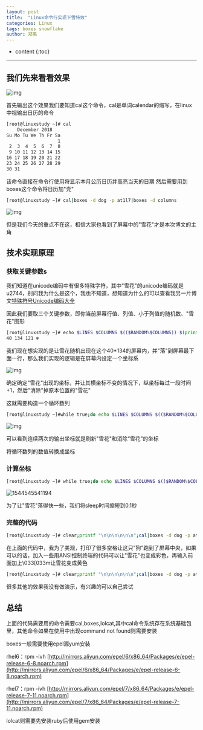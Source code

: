 ```yaml
---
layout: post
title:  "Linux命令行实现下雪特效"
categories: Linux
tags: boxes snowflake
author: 郑禹
---
```


* content
{:toc}
---
## 我们先来看看效果

![img](http://t1.aixinxi.net/o_1cuf25ep01blp1gtatis1ac515opa.gif-j.jpg) 





首先输出这个效果我们要知道cal这个命令，cal是单词calendar的缩写，在linux中视输出日历的命令
```sh
[root@linuxstudy ~]# cal
    December 2018
Su Mo Tu We Th Fr Sa
                   1
 2  3  4  5  6  7  8
 9 10 11 12 13 14 15
16 17 18 19 20 21 22
23 24 25 26 27 28 29
30 31
```
该命令直接在命令行使用将显示本月公历日历并高亮当天的日期
然后需要用到boxes这个命令将日历加"壳"

```sh
[root@linuxstudy ~]# cal|boxes -d dog -p at1l7|boxes -d columns
```

![img](http://t1.aixinxi.net/o_1cufv5m241j8r1vjppik16cb1h8fa.png-j.jpg)

但是我们今天的重点不在这，相信大家也看到了屏幕中的"雪花"才是本次博文的主角

## 技术实现原理

### 获取关键参数s

我们知道在unicode编码中有很多特殊字符，其中"雪花"的unicode编码就是u2744，别问我为什么是这个，我也不知道，想知道为什么的可以查看我另一片博文[特殊符号Unicode编码大全](http://newbluesky.top/2018/12/11/unicode_symbols/)

因此我们要取三个关键参数，即你当前屏幕行值、列值、小于列值的随机数、"雪花"图形

```sh
[root@linuxstudy ~]# echo $LINES $COLUMNS $(($RANDOM%$COLUMNS)) $(printf "\u2744\n")
40 134 121 ❄
```
我们现在想实现的是让雪花随机出现在这个40*134的屏幕内，并"落"到屏幕最下面一行，那么我们实现的逻辑是在屏幕内设定一个坐标系

![img](http://t1.aixinxi.net/o_1cuf1u56skt11em11f51uoerfsa.png-j.jpg) 


确定确定"雪花"出现的坐标，并让其横坐标不变的情况下，纵坐标每过一段时间+1，然后"消除"掉原本位置的"雪花"

这就需要构造一个循环数列
```sh
[root@linuxstudy ~]#while true;do echo $LINES $COLUMNS $(($RANDOM%$COLUMNS)) $(printf "\u2744\n");sleep 2;done|awk '{a[$3]=0;for(x in a) {y=a[x];a[x]=a[x]+1;printf "%s;%s ",y,x;printf "%s;%s;%s 0;0\n",a[x],x,$4;}}'
```
![img](http://t1.aixinxi.net/o_1cuf2034a84h1r526pq4rr1d6ka.gif-j.jpg) 

可以看到连续两次的输出坐标就是刷新"雪花"和消除“雪花”的坐标

将循环数列的数值转换成坐标

### 计算坐标

```sh
[root@linuxstudy ~]# while true;do echo $LINES $COLUMNS $(($RANDOM%$COLUMNS)) $(printf "\u2744\n");sleep 2;done|awk '{a[$3]=0;for(x in a) {y=a[x];a[x]=a[x]+1;printf "\033[%s;%sH ",y,x;printf "\033[%s;%sH%s \033[0;0H",a[x],x,$4;}}'
```

![1544545541194](http://t1.aixinxi.net/o_1cuf218r9b0c62nmk49a7234a.gif-j.jpg)

为了让"雪花"落得快一些，我们将sleep时间缩短到0.1秒

### 完整的代码

```sh
[root@linuxstudy ~]# clear;printf "\n\n\n\n\n\n";cal|boxes -d dog -p at1l7|awk '{print "                                  "$0}'|boxes -d columns|lolcat;sleep 2;while true;do echo $LINES $COLUMNS $(($RANDOM%$COLUMNS)) $(printf "\u2744\n");sleep 0.1;done|awk '{a[$3]=0;for(x in a) {y=a[x];a[x]=a[x]+1;printf "\033[%s;%sH ",y,x;printf "\033[%s;%sH%s \033[0;0H",a[x],x,$4;}}'
```
在上面的代码中，我为了美观，打印了很多空格让这只"狗"跑到了屏幕中央，如果可以的话，加入一些用ANSI控制终端的代码可以让"雪花"也变成彩色，再输入前面加上\033[033m让雪花变成黄色
```sh
[root@linuxstudy ~]# clear;printf "\n\n\n\n\n\n";cal|boxes -d dog -p at1l7|awk '{print "                                  "$0}'|boxes -d columns|lolcat;sleep 2;while true;do echo $LINES $COLUMNS $(($RANDOM%$COLUMNS)) $(printf "\u2744\n");sleep 0.1;done|awk '{a[$3]=0;for(x in a) {y=a[x];a[x]=a[x]+1;printf "\033[%s;%sH ",y,x;printf "\033[%s;%sH\033[033m%s \033[0;0H",a[x],x,$4;}}'
```
很多其他的效果我没有做演示，有兴趣的可以自己尝试

## 总结

上面的代码需要用的命令需要cal,boxes,lolcat,其中cal命令系统存在系统基础包里，其他命令如果在使用中出现command not found则需要安装

boxes一般需要使用epel源yum安装

rhel6：rpm -ivh  [http://mirrors.aliyun.com/epel/6/x86_64/Packages/e/epel-release-6-8.noarch.rpm](http://mirrors.aliyun.com/epel/6/x86_64/Packages/e/epel-release-6-8.noarch.rpm)

rhel7：rpm -ivh  [http://mirrors.aliyun.com/epel/7/x86_64/Packages/e/epel-release-7-11.noarch.rpm](http://mirrors.aliyun.com/epel/7/x86_64/Packages/e/epel-release-7-11.noarch.rpm)

lolcat则需要先安装ruby后使用gem安装
